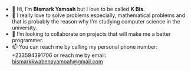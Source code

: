 - 👋 Hi, I’m **Bismark Yamoah** but I love to be called **K Bis**.
- 👀 I really love to solve problems especially, mathematical problems and that is probably the reason why I'm studying computer science in the university.
- 💞️ I’m looking to collaborate on projects that will make me a better programmer.
- 📫 You can reach me by calling my personal phone number: +233594391706 or reach me by email: <bismarkkwabenayamoah@gmail.com>

<!---
KBismark/KBismark is a ✨ special ✨ repository because its `README.md` (this file) appears on your GitHub profile.
You can click the Preview link to take a look at your changes.
--->
